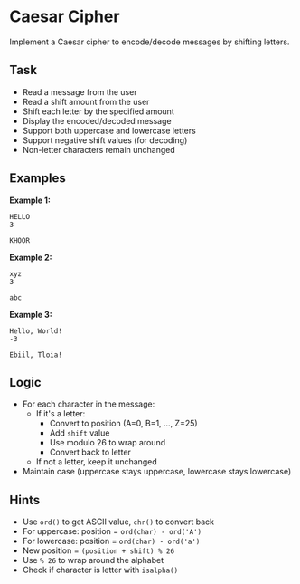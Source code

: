 # Caesar Cipher

Implement a Caesar cipher to encode/decode messages by shifting letters.

## Task
- Read a message from the user
- Read a shift amount from the user
- Shift each letter by the specified amount
- Display the encoded/decoded message
- Support both uppercase and lowercase letters
- Support negative shift values (for decoding)
- Non-letter characters remain unchanged

## Examples
**Example 1:**
```
HELLO
3
```
```
KHOOR
```

**Example 2:**
```
xyz
3
```
```
abc
```

**Example 3:**
```
Hello, World!
-3
```
```
Ebiil, Tloia!
```

## Logic
- For each character in the message:
  - If it's a letter:
    - Convert to position (A=0, B=1, ..., Z=25)
    - Add `shift` value
    - Use modulo 26 to wrap around
    - Convert back to letter
  - If not a letter, keep it unchanged
- Maintain case (uppercase stays uppercase, lowercase stays lowercase)

## Hints
- Use `ord()` to get ASCII value, `chr()` to convert back
- For uppercase: position = `ord(char) - ord('A')`
- For lowercase: position = `ord(char) - ord('a')`
- New position = `(position + shift) % 26`
- Use `% 26` to wrap around the alphabet
- Check if character is letter with `isalpha()`
